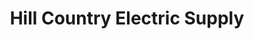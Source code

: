 ---
title: "Hill Country Electric Supply"
url: /helotes/hill-country-electric-supply/
shop: electronics
---